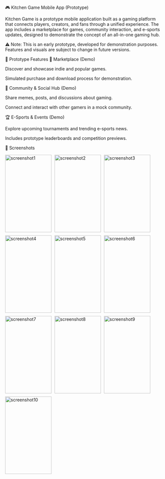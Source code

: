 🎮 Kitchen Game Mobile App (Prototype)

Kitchen Game is a prototype mobile application built as a gaming platform that connects players, creators, and fans through a unified experience.
The app includes a marketplace for games, community interaction, and e-sports updates, designed to demonstrate the concept of an all-in-one gaming hub.

⚠️ Note: This is an early prototype, developed for demonstration purposes. Features and visuals are subject to change in future versions.

🚀 Prototype Features
🛒 Marketplace (Demo)

Discover and showcase indie and popular games.

Simulated purchase and download process for demonstration.

💬 Community & Social Hub (Demo)

Share memes, posts, and discussions about gaming.

Connect and interact with other gamers in a mock community.

🏆 E-Sports & Events (Demo)

Explore upcoming tournaments and trending e-sports news.

Includes prototype leaderboards and competition previews.

📱 Screenshots
<div style="display: flex; flex-wrap: wrap; gap: 10px;"> <img src="https://github.com/user-attachments/assets/ce0153e6-e058-4b5a-8638-5608db2a2ccf" width="150" height="250" alt="screenshot1" /> <img src="https://github.com/user-attachments/assets/727a021c-9393-4af8-a01f-58cf668c6beb" width="150" height="250" alt="screenshot2" /> <img src="https://github.com/user-attachments/assets/7b4a6682-bb3d-44ae-8930-1749e3afdf05" width="150" height="250" alt="screenshot3" /> <img src="https://github.com/user-attachments/assets/88a41692-f2e9-4d4f-b9a0-3c4014d6e7cc" width="150" height="250" alt="screenshot4" /> <img src="https://github.com/user-attachments/assets/61d7f5f9-69ea-427f-b6c7-562941601b8a" width="150" height="250" alt="screenshot5" /> <img src="https://github.com/user-attachments/assets/9c119110-bdc2-44a5-9ff8-42f1c5868d93" width="150" height="250" alt="screenshot6" /> <img src="https://github.com/user-attachments/assets/80b30788-a9c2-4cb0-a199-4546b2901d04" width="150" height="250" alt="screenshot7" /> <img src="https://github.com/user-attachments/assets/b07c26fe-ed74-4c4e-8032-3e8a1a524b34" width="150" height="250" alt="screenshot8" /> <img src="https://github.com/user-attachments/assets/32675c35-eec6-4192-bfbf-400a626a5097" width="150" height="250" alt="screenshot9" /> <img src="https://github.com/user-attachments/assets/4c44965f-0b64-415a-95af-1a0433106c3b" width="150" height="250" alt="screenshot10" /> </div>
